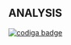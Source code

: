 ## ANALYSIS
<a href="https://app.codiga.io/public/user/github/NITHISH1126">
   <img src="https://api.codiga.io/public/badge/user/github/NITHISH1126?style=light" alt="codiga badge" />
</a>
